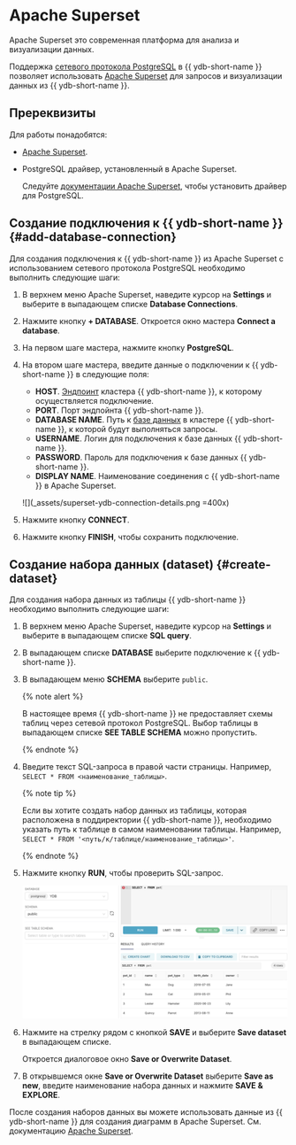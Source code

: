 # Apache Superset

Apache Superset это современная платформа для анализа и визуализации данных.

Поддержка [сетевого протокола PostgreSQL](https://ydb.tech/docs/ru/postgresql/intro) в {{ ydb-short-name }} позволяет использовать [Apache Superset](https://superset.apache.org/) для запросов и визуализации данных из {{ ydb-short-name }}.

## Пререквизиты

Для работы понадобятся:

- [Apache Superset](https://superset.apache.org/).
- PostgreSQL драйвер, установленный в Apache Superset.

  Следуйте [документации Apache Superset](https://superset.apache.org/docs/configuration/databases#installing-database-drivers), чтобы установить драйвер для PostgreSQL.

## Создание подключения к {{ ydb-short-name }} {#add-database-connection}

Для создания подключения к {{ ydb-short-name }} из Apache Superset с использованием сетевого протокола PostgreSQL необходимо выполнить следующие шаги:

1. В верхнем меню Apache Superset, наведите курсор на **Settings** и выберите в выпадающем списке **Database Connections**.

1. Нажмите кнопку **+ DATABASE**.
    Откроется окно мастера **Connect a database**.

1. На первом шаге мастера, нажмите кнопку **PostgreSQL**.

1. На втором шаге мастера, введите данные о подключении к {{ ydb-short-name }} в следующие поля:

   * **HOST**. [Эндпоинт](https://ydb.tech/docs/ru/concepts/connect#endpoint) кластера {{ ydb-short-name }}, к которому осуществляется подключение.
   * **PORT**. Порт эндпойнта {{ ydb-short-name }}.
   * **DATABASE NAME**. Путь к [базе данных](https://ydb.tech/docs/ru/concepts/glossary#database) в кластере {{ ydb-short-name }}, к которой будут выполняться запросы.
   * **USERNAME**. Логин для подключения к базе данных {{ ydb-short-name }}.
   * **PASSWORD**. Пароль для подключения к базе данных {{ ydb-short-name }}.
   * **DISPLAY NAME**. Наименование соединения с {{ ydb-short-name }} в Apache Superset.

   ![](_assets/superset-ydb-connection-details.png =400x)

1. Нажмите кнопку **CONNECT**.

1. Нажмите кнопку **FINISH**, чтобы сохранить подключение.

## Создание набора данных (dataset) {#create-dataset}

Для создания набора данных из таблицы {{ ydb-short-name }} необходимо выполнить следующие шаги:

1. В верхнем меню Apache Superset, наведите курсор на **Settings** и выберите в выпадающем списке **SQL query**.

1. В выпадающем списке **DATABASE** выберите подключение к {{ ydb-short-name }}.

1. В выпадающем меню **SCHEMA** выберите `public`.

   {% note alert %}

   В настоящее время {{ ydb-short-name }} не предоставляет схемы таблиц через сетевой протокол PostgreSQL. Выбор таблицы в выпадающем списке **SEE TABLE SCHEMA** можно пропустить.

   {% endnote %}

1. Введите текст SQL-запроса в правой части страницы. Например, `SELECT * FROM <наименование_таблицы>`.

   {% note tip %}

   Если вы хотите создать набор данных из таблицы, которая расположена в поддиректории {{ ydb-short-name }}, необходимо указать путь к таблице в самом наименовании таблицы. Например, `SELECT * FROM '<путь/к/таблице/наименование_таблицы>'`.

   {% endnote %}

1. Нажмите кнопку **RUN**, чтобы проверить SQL-запрос.

   ![](_assets/superset-sql-query.png)

1. Нажмите на стрелку рядом с кнопкой **SAVE** и выберите **Save dataset** в выпадающем списке.

   Откроется диалоговое окно **Save or Overwrite Dataset**.

1. В открывшемся окне **Save or Overwrite Dataset** выберите **Save as new**, введите наименование набора данных и нажмите **SAVE & EXPLORE**.

После создания наборов данных вы можете использовать данные из {{ ydb-short-name }} для создания диаграмм в Apache Superset. См. документацию [Apache Superset](https://superset.apache.org/docs/intro/).
